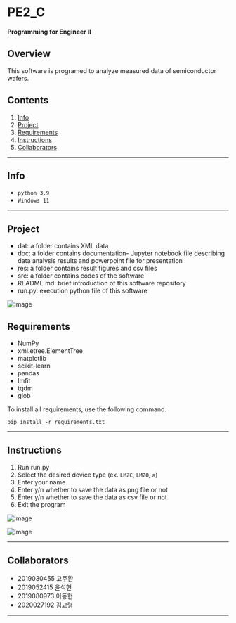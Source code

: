 # PE2_C
**Programming for Engineer Ⅱ**   


## Overview
This software is programed to analyze measured data of semiconductor wafers.

## Contents
1. [Info](#Info)
2. [Project](#Project)
3. [Requirements](#Requirements)
4. [Instructions](#Instructions)
5. [Collaborators](#Collaborators)
* * *


## Info
- `python 3.9`
- `Windows 11`
* * *

## Project
- dat: a folder contains XML data
- doc: a folder contains documentation- Jupyter notebook file describing data analysis results and powerpoint file for presentation
- res: a folder contains result figures and csv files
- src: a folder contains codes of the software
- README.md: brief introduction of this software repository
- run.py: execution python file of this software   

![image](https://github.com/emg2634/PE2-asset/assets/127360942/a8856c64-e5c6-4162-9d50-689bacd839d6)


## Requirements
- NumPy
- xml.etree.ElementTree
- matplotlib
- scikit-learn
- pandas
- lmfit
- tqdm
- glob

To install all requirements, use the following command.   
```
pip install -r requirements.txt
```
* * *

## Instructions
1. Run run.py
2. Select the desired device type (ex. `LMZC`, `LMZO`, `a`)
3. Enter your name
4. Enter y/n whether to save the data as png file or not
5. Enter y/n whether to save the data as csv file or not
6. Exit the program

![image](https://github.com/emg2634/PE2-asset/assets/127360942/a8856c64-e5c6-4162-9d50-689bacd839d6)

![image](https://github.com/KyoRyoung/PE2/assets/127359402/da651467-073e-4046-b534-7986311f88b3)

* * *

## Collaborators
- 2019030455 고주환   
- 2019052415 윤석현   
- 2019080973 이동현   
- 2020027192 김교령
* * *
